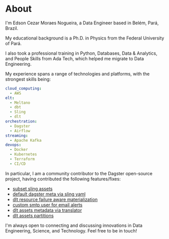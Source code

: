 # About 

I'm Edson Cezar Moraes Nogueira, a  Data Engineer based in Belém, Pará, Brazil. 

My educational background is a Ph.D. in Physics from the Federal University of Pará.

I also took a professional training in Python, Databases, Data & Analytics, and People Skills from Ada Tech, which helped me migrate to Data Engineering.

My experience spans a range of technologies and platforms, with the strongest skills being:

```yaml
cloud_computing:
  - AWS
elt:
  - Meltano
  - dbt
  - Sling
  - dlt
orchestration:
  - Dagster
  - Airflow
streaming:
  - Apache Kafka
devops:
  - Docker
  - Kubernetes
  - Terraform
  - CI/CD
```

In particular, I am a community contributor to the Dagster open-source project, having contributed the following features/fixes:

- [subset sling assets](https://github.com/dagster-io/dagster/pull/21390)
- [default dagster meta via sling yaml](https://github.com/dagster-io/dagster/pull/21859)
- [dlt resource failure aware materialization](https://github.com/dagster-io/dagster/pull/21856)
- [custom smtp user for email alerts](https://github.com/dagster-io/dagster/pull/21994)
- [dlt assets metadata via translator](https://github.com/dagster-io/dagster/pull/22047)
- [dlt assets partitions](https://github.com/dagster-io/dagster/pull/22000)

I'm always open to connecting and discussing innovations in Data Engineering, Science, and Technology. Feel free to be in touch!
